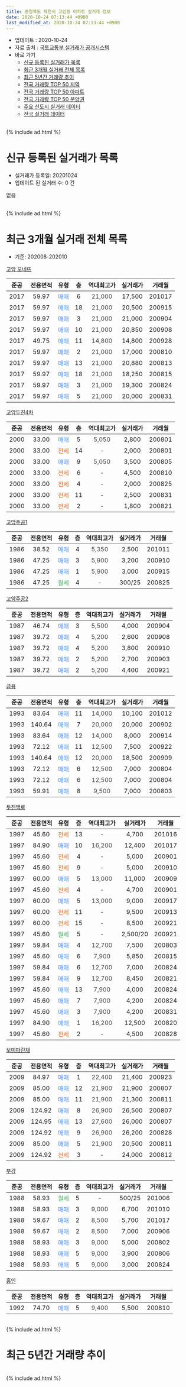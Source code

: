 ```yaml
---
title: 충청북도 제천시 고암동 아파트 실거래 정보
date: 2020-10-24 07:13:44 +0900
last_modified_at: 2020-10-24 07:13:44 +0900
---
```


* 업데이트 : 2020-10-24
* 자료 출처 : [국토교통부 실거래가 공개시스템](http://rt.molit.go.kr)
* 바로 가기
    * [신규 등록된 실거래가 목록](#신규-등록된-실거래가-목록)
    * [최근 3개월 실거래 전체 목록](#최근-3개월-실거래-전체-목록)
    * [최근 5년간 거래량 추이](#최근-5년간-거래량-추이)
    * [전국 거래량 TOP 50 지역](https://inasie.github.io/apt-trade-info/최근-3개월-전국에서-가장-거래가-많이-발생한-지역)
    * [전국 거래량 TOP 50 아파트](https://inasie.github.io/apt-trade-info/최근-3개월-전국에서-가장-거래가-많이-발생한-아파트)
    * [전국 거래량 TOP 50 분양권](https://inasie.github.io/apt-trade-info/최근-3개월-전국에서-가장-거래가-많이-발생한-분양권)
    * [주요 신도시 실거래 데이터](https://inasie.github.io/apt-trade-info/주요-신도시)
    * [전국 실거래 데이터](https://inasie.github.io/apt-trade-info/전국)
<br>
{% include ad.html %}
<br>

# 신규 등록된 실거래가 목록
* 실거래가 등록일: 20201024
* 업데이트 된 실거래 수: 0 건

없음

<br>
{% include ad.html %}
<br>

# 최근 3개월 실거래 전체 목록
* 기준: 202008-202010


[고암 오네뜨](https://search.naver.com/search.naver?query=%EC%B6%A9%EC%B2%AD%EB%B6%81%EB%8F%84+%EC%A0%9C%EC%B2%9C%EC%8B%9C+%EA%B3%A0%EC%95%94%EB%8F%99+%EA%B3%A0%EC%95%94+%EC%98%A4%EB%84%A4%EB%9C%A8)

|준공|전용면적|유형|층|역대최고가|실거래가|거래월|
|:---:|:---:|:---:|:---:|:---:|:---:|:---:|
|2017|59.97|<span style="color:#4285f3">매매</span>|6|<span style="color:#444444">21,000</span>|17,500|201017|
|2017|59.97|<span style="color:#4285f3">매매</span>|18|<span style="color:#444444">21,000</span>|20,500|200915|
|2017|59.97|<span style="color:#4285f3">매매</span>|3|<span style="color:#444444">21,000</span>|21,000|200904|
|2017|59.97|<span style="color:#4285f3">매매</span>|10|<span style="color:#444444">21,000</span>|20,850|200908|
|2017|49.75|<span style="color:#4285f3">매매</span>|11|<span style="color:#444444">14,800</span>|14,800|200928|
|2017|59.97|<span style="color:#4285f3">매매</span>|2|<span style="color:#444444">21,000</span>|17,000|200810|
|2017|59.97|<span style="color:#4285f3">매매</span>|13|<span style="color:#444444">21,000</span>|20,880|200813|
|2017|59.97|<span style="color:#4285f3">매매</span>|18|<span style="color:#444444">21,000</span>|18,250|200815|
|2017|59.97|<span style="color:#4285f3">매매</span>|3|<span style="color:#444444">21,000</span>|19,300|200824|
|2017|59.97|<span style="color:#4285f3">매매</span>|5|<span style="color:#444444">21,000</span>|20,000|200831|

[고암두진4차](https://search.naver.com/search.naver?query=%EC%B6%A9%EC%B2%AD%EB%B6%81%EB%8F%84+%EC%A0%9C%EC%B2%9C%EC%8B%9C+%EA%B3%A0%EC%95%94%EB%8F%99+%EA%B3%A0%EC%95%94%EB%91%90%EC%A7%844%EC%B0%A8)

|준공|전용면적|유형|층|역대최고가|실거래가|거래월|
|:---:|:---:|:---:|:---:|:---:|:---:|:---:|
|2000|33.00|<span style="color:#4285f3">매매</span>|5|<span style="color:#444444">5,050</span>|2,800|200801|
|2000|33.00|<span style="color:#ff5a00">전세</span>|14|<span style="color:#444444">-</span>|2,000|200801|
|2000|33.00|<span style="color:#4285f3">매매</span>|9|<span style="color:#444444">5,050</span>|3,500|200805|
|2000|33.00|<span style="color:#ff5a00">전세</span>|6|<span style="color:#444444">-</span>|4,500|200810|
|2000|33.00|<span style="color:#ff5a00">전세</span>|4|<span style="color:#444444">-</span>|2,000|200825|
|2000|33.00|<span style="color:#ff5a00">전세</span>|11|<span style="color:#444444">-</span>|2,500|200831|
|2000|33.00|<span style="color:#ff5a00">전세</span>|2|<span style="color:#444444">-</span>|1,800|200821|

[고암주공1](https://search.naver.com/search.naver?query=%EC%B6%A9%EC%B2%AD%EB%B6%81%EB%8F%84+%EC%A0%9C%EC%B2%9C%EC%8B%9C+%EA%B3%A0%EC%95%94%EB%8F%99+%EA%B3%A0%EC%95%94%EC%A3%BC%EA%B3%B51)

|준공|전용면적|유형|층|역대최고가|실거래가|거래월|
|:---:|:---:|:---:|:---:|:---:|:---:|:---:|
|1986|38.52|<span style="color:#4285f3">매매</span>|4|<span style="color:#444444">5,350</span>|2,500|201011|
|1986|47.25|<span style="color:#4285f3">매매</span>|3|<span style="color:#444444">5,900</span>|3,200|200910|
|1986|47.25|<span style="color:#4285f3">매매</span>|1|<span style="color:#444444">5,900</span>|3,000|200915|
|1986|47.25|<span style="color:#34a853">월세</span>|4|<span style="color:#444444">-</span>|300/25|200825|

[고암주공2](https://search.naver.com/search.naver?query=%EC%B6%A9%EC%B2%AD%EB%B6%81%EB%8F%84+%EC%A0%9C%EC%B2%9C%EC%8B%9C+%EA%B3%A0%EC%95%94%EB%8F%99+%EA%B3%A0%EC%95%94%EC%A3%BC%EA%B3%B52)

|준공|전용면적|유형|층|역대최고가|실거래가|거래월|
|:---:|:---:|:---:|:---:|:---:|:---:|:---:|
|1987|46.74|<span style="color:#4285f3">매매</span>|3|<span style="color:#444444">5,500</span>|4,000|200904|
|1987|39.72|<span style="color:#4285f3">매매</span>|4|<span style="color:#444444">5,200</span>|2,600|200908|
|1987|39.72|<span style="color:#4285f3">매매</span>|4|<span style="color:#444444">5,200</span>|3,800|200910|
|1987|39.72|<span style="color:#4285f3">매매</span>|2|<span style="color:#444444">5,200</span>|2,700|200903|
|1987|39.72|<span style="color:#4285f3">매매</span>|2|<span style="color:#444444">5,200</span>|4,400|200921|

[금용](https://search.naver.com/search.naver?query=%EC%B6%A9%EC%B2%AD%EB%B6%81%EB%8F%84+%EC%A0%9C%EC%B2%9C%EC%8B%9C+%EA%B3%A0%EC%95%94%EB%8F%99+%EA%B8%88%EC%9A%A9)

|준공|전용면적|유형|층|역대최고가|실거래가|거래월|
|:---:|:---:|:---:|:---:|:---:|:---:|:---:|
|1993|83.64|<span style="color:#4285f3">매매</span>|11|<span style="color:#444444">14,000</span>|10,100|201012|
|1993|140.64|<span style="color:#4285f3">매매</span>|7|<span style="color:#444444">20,000</span>|20,000|200902|
|1993|83.64|<span style="color:#4285f3">매매</span>|12|<span style="color:#444444">14,000</span>|8,000|200914|
|1993|72.12|<span style="color:#4285f3">매매</span>|11|<span style="color:#444444">12,500</span>|7,500|200922|
|1993|140.64|<span style="color:#4285f3">매매</span>|12|<span style="color:#444444">20,000</span>|18,500|200909|
|1993|72.12|<span style="color:#4285f3">매매</span>|6|<span style="color:#444444">12,500</span>|7,000|200804|
|1993|72.12|<span style="color:#4285f3">매매</span>|6|<span style="color:#444444">12,500</span>|7,000|200804|
|1993|59.91|<span style="color:#4285f3">매매</span>|8|<span style="color:#444444">9,500</span>|7,000|200803|

[두진백로](https://search.naver.com/search.naver?query=%EC%B6%A9%EC%B2%AD%EB%B6%81%EB%8F%84+%EC%A0%9C%EC%B2%9C%EC%8B%9C+%EA%B3%A0%EC%95%94%EB%8F%99+%EB%91%90%EC%A7%84%EB%B0%B1%EB%A1%9C)

|준공|전용면적|유형|층|역대최고가|실거래가|거래월|
|:---:|:---:|:---:|:---:|:---:|:---:|:---:|
|1997|45.60|<span style="color:#ff5a00">전세</span>|13|<span style="color:#444444">-</span>|4,700|201016|
|1997|84.90|<span style="color:#4285f3">매매</span>|10|<span style="color:#444444">16,200</span>|12,400|201017|
|1997|45.60|<span style="color:#ff5a00">전세</span>|4|<span style="color:#444444">-</span>|5,000|200901|
|1997|45.60|<span style="color:#ff5a00">전세</span>|9|<span style="color:#444444">-</span>|5,000|200910|
|1997|60.00|<span style="color:#4285f3">매매</span>|5|<span style="color:#444444">13,000</span>|11,000|200909|
|1997|45.60|<span style="color:#ff5a00">전세</span>|4|<span style="color:#444444">-</span>|4,700|200901|
|1997|60.00|<span style="color:#4285f3">매매</span>|5|<span style="color:#444444">13,000</span>|9,000|200917|
|1997|60.00|<span style="color:#ff5a00">전세</span>|11|<span style="color:#444444">-</span>|9,500|200913|
|1997|60.00|<span style="color:#ff5a00">전세</span>|15|<span style="color:#444444">-</span>|8,500|200921|
|1997|45.60|<span style="color:#34a853">월세</span>|5|<span style="color:#444444">-</span>|2,500/20|200921|
|1997|59.84|<span style="color:#4285f3">매매</span>|4|<span style="color:#444444">12,700</span>|7,500|200803|
|1997|45.60|<span style="color:#4285f3">매매</span>|6|<span style="color:#444444">7,900</span>|5,850|200815|
|1997|59.84|<span style="color:#4285f3">매매</span>|6|<span style="color:#444444">12,700</span>|7,000|200824|
|1997|59.84|<span style="color:#4285f3">매매</span>|9|<span style="color:#444444">12,700</span>|8,450|200821|
|1997|45.60|<span style="color:#4285f3">매매</span>|13|<span style="color:#444444">7,900</span>|4,000|200824|
|1997|45.60|<span style="color:#4285f3">매매</span>|7|<span style="color:#444444">7,900</span>|4,200|200824|
|1997|45.60|<span style="color:#4285f3">매매</span>|3|<span style="color:#444444">7,900</span>|4,200|200831|
|1997|84.90|<span style="color:#4285f3">매매</span>|1|<span style="color:#444444">16,200</span>|12,500|200820|
|1997|45.60|<span style="color:#ff5a00">전세</span>|2|<span style="color:#444444">-</span>|4,500|200828|


<script async src="//pagead2.googlesyndication.com/pagead/js/adsbygoogle.js"></script>
<!-- 기본 -->
<ins class="adsbygoogle"
     style="display:block"
     data-ad-client="ca-pub-2446590836940007"
     data-ad-slot="1659523306"
     data-ad-format="auto"
     data-full-width-responsive="true"></ins>
<script>
(adsbygoogle = window.adsbygoogle || []).push({});
</script>


[보미파란채](https://search.naver.com/search.naver?query=%EC%B6%A9%EC%B2%AD%EB%B6%81%EB%8F%84+%EC%A0%9C%EC%B2%9C%EC%8B%9C+%EA%B3%A0%EC%95%94%EB%8F%99+%EB%B3%B4%EB%AF%B8%ED%8C%8C%EB%9E%80%EC%B1%84)

|준공|전용면적|유형|층|역대최고가|실거래가|거래월|
|:---:|:---:|:---:|:---:|:---:|:---:|:---:|
|2009|84.97|<span style="color:#4285f3">매매</span>|1|<span style="color:#444444">22,400</span>|21,400|200923|
|2009|85.00|<span style="color:#4285f3">매매</span>|12|<span style="color:#444444">21,900</span>|21,900|200807|
|2009|85.00|<span style="color:#4285f3">매매</span>|11|<span style="color:#444444">21,900</span>|21,300|200811|
|2009|124.92|<span style="color:#4285f3">매매</span>|8|<span style="color:#444444">26,900</span>|26,500|200807|
|2009|124.95|<span style="color:#4285f3">매매</span>|13|<span style="color:#444444">27,600</span>|26,000|200807|
|2009|124.92|<span style="color:#4285f3">매매</span>|9|<span style="color:#444444">26,900</span>|26,200|200828|
|2009|85.00|<span style="color:#4285f3">매매</span>|5|<span style="color:#444444">21,900</span>|20,500|200811|
|2009|124.92|<span style="color:#ff5a00">전세</span>|3|<span style="color:#444444">-</span>|24,000|200812|

[부강](https://search.naver.com/search.naver?query=%EC%B6%A9%EC%B2%AD%EB%B6%81%EB%8F%84+%EC%A0%9C%EC%B2%9C%EC%8B%9C+%EA%B3%A0%EC%95%94%EB%8F%99+%EB%B6%80%EA%B0%95)

|준공|전용면적|유형|층|역대최고가|실거래가|거래월|
|:---:|:---:|:---:|:---:|:---:|:---:|:---:|
|1988|58.93|<span style="color:#34a853">월세</span>|5|<span style="color:#444444">-</span>|500/25|201006|
|1988|58.93|<span style="color:#4285f3">매매</span>|3|<span style="color:#444444">9,000</span>|6,700|201010|
|1988|59.67|<span style="color:#4285f3">매매</span>|2|<span style="color:#444444">8,500</span>|5,700|201017|
|1988|59.67|<span style="color:#4285f3">매매</span>|2|<span style="color:#444444">8,500</span>|7,000|200906|
|1988|58.93|<span style="color:#4285f3">매매</span>|3|<span style="color:#444444">9,000</span>|5,000|200802|
|1988|58.93|<span style="color:#4285f3">매매</span>|5|<span style="color:#444444">9,000</span>|3,900|200806|
|1988|58.93|<span style="color:#4285f3">매매</span>|5|<span style="color:#444444">9,000</span>|3,000|200824|

[홍인](https://search.naver.com/search.naver?query=%EC%B6%A9%EC%B2%AD%EB%B6%81%EB%8F%84+%EC%A0%9C%EC%B2%9C%EC%8B%9C+%EA%B3%A0%EC%95%94%EB%8F%99+%ED%99%8D%EC%9D%B8)

|준공|전용면적|유형|층|역대최고가|실거래가|거래월|
|:---:|:---:|:---:|:---:|:---:|:---:|:---:|
|1992|74.70|<span style="color:#4285f3">매매</span>|5|<span style="color:#444444">9,400</span>|5,500|200810|


<br>
{% include ad.html %}
<br>

# 최근 5년간 거래량 추이


<div style="width:100%;">
    <canvas id="deal_progress" height="200"></canvas>
</div>

<script>
new Chart(document.getElementById("deal_progress"), {
    type: 'line',
    data: {
        labels: ['201510','201511','201512','201601','201602','201603','201604','201605','201606','201607','201608','201609','201610','201611','201612','201701','201702','201703','201704','201705','201706','201707','201708','201709','201710','201711','201712','201801','201802','201803','201804','201805','201806','201807','201808','201809','201810','201811','201812','201901','201902','201903','201904','201905','201906','201907','201908','201909','201910','201911','201912','202001','202002','202003','202004','202005','202006','202007','202008','202009','202010'],
        datasets: [{
            label: '매매',
            pointRadius: 1,
            data: [22, 14, 18, 17, 13, 20, 17, 18, 21, 14, 24, 13, 11, 16, 7, 8, 14, 19, 13, 14, 15, 7, 9, 15, 20, 20, 14, 25, 13, 26, 9, 18, 23, 15, 12, 23, 8, 16, 9, 11, 11, 21, 23, 16, 8, 17, 11, 16, 16, 9, 19, 16, 26, 22, 19, 22, 29, 21, 28, 19, 6],
            borderColor: "rgba(255, 201, 14, 1)",
            backgroundColor: "rgba(255, 201, 14, 0.5)",
            fill: false,
            lineTension: 0
        },{
            label: '전월세',
            pointRadius: 1,
            data: [18, 13, 7, 9, 23, 10, 7, 9, 8, 8, 8, 11, 14, 8, 6, 5, 17, 15, 14, 10, 7, 12, 8, 8, 7, 4, 13, 14, 18, 19, 9, 9, 14, 12, 8, 7, 14, 10, 4, 3, 12, 14, 13, 10, 3, 7, 6, 6, 10, 6, 12, 9, 19, 9, 5, 2, 4, 3, 8, 6, 2],
            borderColor: "rgba(0, 141, 185, 1)",
            backgroundColor: "rgba(0, 141, 185, 0.5)",
            fill: false,
            lineTension: 0
        }
        ]
    },
    options: {
        responsive: true,
        title: {
            display: false
        },
        tooltips: {
            mode: 'index',
            intersect: false
        },
        hover: {
            mode: 'nearest',
            intersect: true
        },
        scales: {
            xAxes: [{
                display: true,
                scaleLabel: {
                    display: true,
                    labelString: '년/월'
                }
            }],
            yAxes: [{
                display: true,
                ticks: {
                    suggestedMin: 0,
                },
                scaleLabel: {
                    display: true,
                    labelString: '실거래 수'
                }
            }]
        }
    }
});

</script>


<br>
{% include ad.html %}
<br>

